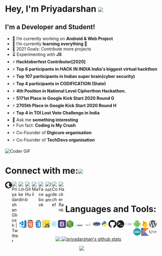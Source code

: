 # Hey,  I'm Priyadarshan <img src="https://github.com/TheDudeThatCode/TheDudeThatCode/blob/master/Assets/Developer.gif" width="85px">


## I'm a  Developer and Student!

- 🔭 I’m currently working on **Android & Web Project** 
- 🌱 I’m currently **learning everything 🤣**
- 🥅 2021 Goals: Contribute more  projects
- ⏳ Experimenting with **JS**
- ⚡ **Hacktoberfest Contributor[2020]**
- ⚡ **Top 6 participants in HACK IN INDIA India's biggest virtual hackthon**
- ⚡ **Top 107 participants in Indian super brain(cyber security)**
- ⚡ **Top 4 participants in CODIFICATION (State)**
- ⚡ **4th Position in National Level Cipherthon Hackathon.**
- ⚡ **5171st Place in Google Kick Start 2020 Round G**
- ⚡ **2705th Place in Google Kick Start 2020 Round H**
- ⚡ **Top 4  in TOI Lost Vote Challenge in India** 
- 💬 Ask me **something interesting**
- ⚡ Fun fact: **Coding is My Crush**
- ⚡ Co-Founder of **Digicure organisation**
- ⚡ Co-Founder of **TechDevs organisation**


<img src="https://raw.githubusercontent.com/abhisheknaiidu/abhisheknaiidu/master/code.gif" alt="Coder GIF" width="500" height="400">



# Connect with me:<img src="https://github.com/TheDudeThatCode/TheDudeThatCode/blob/master/Assets/Handshake.gif" height="32px">
[<img align="left" alt="priyadarshan" width="22px" src="https://raw.githubusercontent.com/iconic/open-iconic/master/svg/globe.svg" />][website]

<a href="https://twitter.com/way2priyo">
  <img align="left" alt="Priyadarshan Ghosh | Twitter" width="22px" src="https://cdn.jsdelivr.net/npm/simple-icons@v3/icons/twitter.svg" />
</a>
<a href="https://www.linkedin.com/in/priyadarshan-ghosh-0a6274190/">
  <img align="left" alt=" Linkedin" width="22px" src="https://cdn.jsdelivr.net/npm/simple-icons@v3/icons/linkedin.svg" />
</a>
<a href="https://github.com/Priyadarshan2000">
  <img align="left" alt=" GitHub" width="22px" src="https://cdn.jsdelivr.net/npm/simple-icons@v3/icons/github.svg" />
</a>
<a href="mailto:priyadarshanghosh26@gmail.com">
  <img align="left" alt=" Mail" width="22px" src="https://cdn.jsdelivr.net/npm/simple-icons@v3/icons/gmail.svg" />
</a>
<a href="https://www.facebook.com/priyadarshan.ghosh.9/">
  <img align="left" alt=" Facebook" width="22px" src="https://cdn.jsdelivr.net/npm/simple-icons@v3/icons/facebook.svg" />
</a>
<a href="https://www.instagram.com/way2priyadarshan/">
  <img align="left" alt=" Instagram" width="22px" src="https://cdn.jsdelivr.net/npm/simple-icons@v3/icons/instagram.svg" />
</a>

<a href="https://www.codechef.com/users/priyadarshan_2">
  <img align="left" alt=" Codechef" width="22px" src="https://cdn.jsdelivr.net/npm/simple-icons@v3/icons/codechef.svg" />
<a href="https://www.hackerrank.com/priyadarshangho1">
  <img align="left" alt=" HackerRank" width="22px" src="https://cdn.jsdelivr.net/npm/simple-icons@v3/icons/hackerrank.svg" />
</a>
<br></br>

# Languages and Tools:

<img align="left" alt="Visual Studio Code" width="26px" src="https://raw.githubusercontent.com/github/explore/80688e429a7d4ef2fca1e82350fe8e3517d3494d/topics/visual-studio-code/visual-studio-code.png" />
<img align="left" alt="HTML5" width="26px" src="https://raw.githubusercontent.com/github/explore/80688e429a7d4ef2fca1e82350fe8e3517d3494d/topics/html/html.png" />
<img align="left" alt="CSS3" width="26px" src="https://raw.githubusercontent.com/github/explore/80688e429a7d4ef2fca1e82350fe8e3517d3494d/topics/css/css.png" />

<img align="left" alt="JavaScript" width="26px" src="https://raw.githubusercontent.com/github/explore/80688e429a7d4ef2fca1e82350fe8e3517d3494d/topics/javascript/javascript.png" />
<img align="left" alt="React" width="26px" src="https://raw.githubusercontent.com/github/explore/80688e429a7d4ef2fca1e82350fe8e3517d3494d/topics/react/react.png" />
<img align="left" alt="Bootstrap" width="26px" src="https://raw.githubusercontent.com/github/explore/80688e429a7d4ef2fca1e82350fe8e3517d3494d/topics/bootstrap/bootstrap.png" />
<img align="left" alt="Node.js" width="26px" src="https://raw.githubusercontent.com/github/explore/80688e429a7d4ef2fca1e82350fe8e3517d3494d/topics/nodejs/nodejs.png" />
<img align="left" alt="Jquary" width="36px" src="https://raw.githubusercontent.com/github/explore/80688e429a7d4ef2fca1e82350fe8e3517d3494d/topics/jquery/jquery.png" />


<img align="left" alt="MySQL" width="26px" src="https://raw.githubusercontent.com/github/explore/80688e429a7d4ef2fca1e82350fe8e3517d3494d/topics/mysql/mysql.png" />
<img align="left" alt="Php" width="26px" src="https://raw.githubusercontent.com/github/explore/ccc16358ac4530c6a69b1b80c7223cd2744dea83/topics/php/php.png" />
<img align="left" alt="Python" width="26px" src="https://raw.githubusercontent.com/github/explore/80688e429a7d4ef2fca1e82350fe8e3517d3494d/topics/python/python.png" />
<img align="left" alt="GitHub" width="26px" src="https://raw.githubusercontent.com/github/explore/78df643247d429f6cc873026c0622819ad797942/topics/github/github.png" />
<img align="left" alt="Terminal" width="26px" src="https://raw.githubusercontent.com/github/explore/80688e429a7d4ef2fca1e82350fe8e3517d3494d/topics/terminal/terminal.png" />
<img align="left" alt="Java" width="29px" src="https://raw.githubusercontent.com/github/explore/80688e429a7d4ef2fca1e82350fe8e3517d3494d/topics/java/java.png" />
<img align="left" alt="Android" width="26px" src="https://raw.githubusercontent.com/github/explore/80688e429a7d4ef2fca1e82350fe8e3517d3494d/topics/android/android.png" />
<img align="left" alt="Firebase" width="26px" src="https://raw.githubusercontent.com/github/explore/80688e429a7d4ef2fca1e82350fe8e3517d3494d/topics/firebase/firebase.png" />
<img align="left" alt="Wordpress" width="26px" src="https://raw.githubusercontent.com/github/explore/80688e429a7d4ef2fca1e82350fe8e3517d3494d/topics/wordpress/wordpress.png" />
<img align="left" alt="Arduino" width="26px" src="https://raw.githubusercontent.com/github/explore/80688e429a7d4ef2fca1e82350fe8e3517d3494d/topics/arduino/arduino.png" />
<br>
<img align="left" alt="Kotlin" width="26px" src="https://raw.githubusercontent.com/github/explore/80688e429a7d4ef2fca1e82350fe8e3517d3494d/topics/kotlin/kotlin.png" />
<img align="left" alt="Flask" width="26px" src="https://raw.githubusercontent.com/github/explore/80688e429a7d4ef2fca1e82350fe8e3517d3494d/topics/flask/flask.png" />
</br>
<p align="center">
<a href="https://github.com/Priyadarshan2000">
  <img align="center" src="https://github-readme-stats.vercel.app/api/top-langs/?username=Priyadarshan2000&theme=dark&hide_langs_below=1&exclude_repo=IoT-Libraries,Hackerrank-Codes" />
  <img align="center" src="https://github-readme-stats.vercel.app/api?username=Priyadarshan2000&show_icons=true&title_color=fff&icon_color=79ff97&text_color=9f9f9f&bg_color=151515" alt="priyadarshan's github stats"/>
</a></p>


<p align="center">
  <a href="https://count.getloli.com/"><img src="https://count.getloli.com/get/@:Priyadarshan2000"></a>
  
</p>


[website]: https://priyadarshanghosh.blogspot.com/
